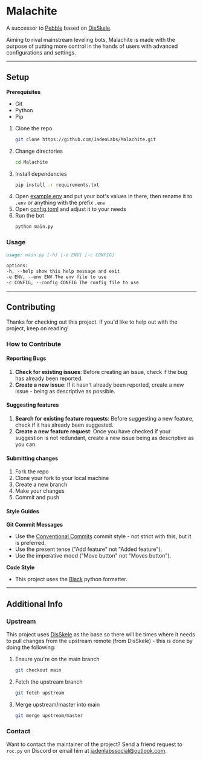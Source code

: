 # Malachite

A successor to [Pebble](https://github.com/JadenLabs/Pebble) based on [DisSkele](https://github.com/JadenLabs/DisSkele).

Aiming to rival mainstream leveling bots, Malachite is made with the purpose of putting more control in the hands of users with advanced configurations and settings.

---

## Setup

**Prerequisites**

-   Git
-   Python
-   Pip

1. Clone the repo
    ```bash
    git clone https://github.com/JadenLabs/Malachite.git
    ```
2. Change directories
    ```bash
    cd Malachite
    ```
3. Install dependencies
    ```bash
    pip install -r requirements.txt
    ```
4. Open [example.env](./example.env) and put your bot's values in there, then rename it to `.env` or anything with the prefix `.env`
5. Open [config.toml](./config.toml) and adjust it to your needs
6. Run the bot
    ```bash
    python main.py
    ```

### Usage

```md
usage: main.py [-h] [-e ENV] [-c CONFIG]

options:
-h, --help show this help message and exit
-e ENV, --env ENV The env file to use
-c CONFIG, --config CONFIG The config file to use
```

---

## Contributing

Thanks for checking out this project. If you'd like to help out with the project, keep on reading!

### How to Contribute

#### Reporting Bugs

1. **Check for existing issues**: Before creating an issue, check if the bug has already been reported.
2. **Create a new issue**: If it hasn't already been reported, create a new issue - being as descriptive as possible.

#### Suggesting features

1. **Search for existing feature requests**: Before suggesting a new feature, check if it has already been suggested.
2. **Create a new feature request**: Once you have checked if your suggestion is not redundant, create a new issue being as descriptive as you can.

#### Submitting changes

1. Fork the repo
2. Clone your fork to your local machine
3. Create a new branch
4. Make your changes
5. Commit and push

#### Style Guides

**Git Commit Messages**

-   Use the [Conventional Commits](https://www.conventionalcommits.org/en/v1.0.0/) commit style - not strict with this, but it is preferred.
-   Use the present tense ("Add feature" not "Added feature").
-   Use the imperative mood ("Move button" not "Moves button").

**Code Style**

-   This project uses the [Black](https://github.com/psf/black) python formatter.

---

## Additional Info

### Upstream

This project uses [DisSkele](https://github.com/JadenLabs/DisSkele) as the base so there will be times where it needs to pull changes from the upstream remote (from DisSkele) - this is done by doing the following:

1. Ensure you're on the main branch
    ```bash
    git checkout main
    ```
2. Fetch the upstream branch
    ```bash
    git fetch upstream
    ```
3. Merge upstream/master into main
    ```bash
    git merge upstream/master
    ```

### Contact

Want to contact the maintainer of the project? Send a friend request to `roc.py` on Discord or email him at jadenlabssocial@outlook.com.
